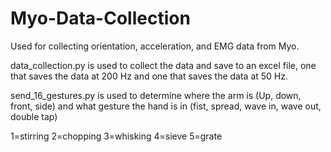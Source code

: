 # Myo-Data-Collection

Used for collecting orientation, acceleration, and EMG data from Myo.

data_collection.py is used to collect the data and save to an excel file, 
one that saves the data at 200 Hz and one that saves the data at 50 Hz.

send_16_gestures.py is used to determine where the arm is (Up, down, front, side) 
and what gesture the hand is in (fist, spread, wave in, wave out, double tap)

1=stirring
2=chopping
3=whisking
4=sieve
5=grate
